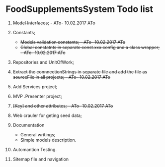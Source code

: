 # FoodSupplementsSystem Todo list

1. <del>Model Interfaces</del>; - ATo- 10.02.2017 ATo
1. Constants;
	- <del>Models validation constants<del/>; - ATo- 10.02.2017 ATo
	- <del>Global constatnts in separate const.xxx.config and a class wrapper<del/>; - ATo- 10.02.2017 ATo
1. Repositories and UnitOfWork;
1. <del>Extract the connnectionStrings in separate file and add the file as sourceFile in all projects<del/>; - ATo- 10.02.2017 ATo
1. Add Services project;
1. MVP .Presenter project;
1. <del>[Key] and other attributes<del/>; - ATo- 10.02.2017 ATo

1. Web crauler for geting seed data;
1. Documentation 
	- General writings;
	- Simple models description.
1. Automantion Testing.
2. Sitemap file and navigation